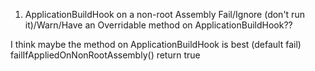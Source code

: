 1) ApplicationBuildHook on a non-root Assembly
Fail/Ignore (don't run it)/Warn/Have an Overridable method on ApplicationBuildHook??

I think maybe the method on ApplicationBuildHook is best (default fail) failIfAppliedOnNonRootAssembly() return true